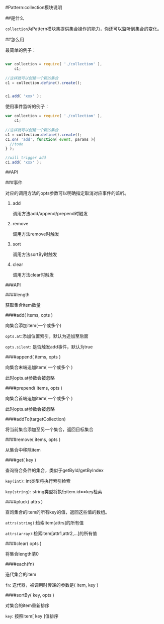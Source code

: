 #Pattern:collection模块说明

##是什么

`collection`为Pattern模块集提供集合操作的能力，你还可以监听到集合的变化。

##怎么用

最简单的例子：

```javascript

var collection = require( './collection' ),
    c1;
    
//这样就可以创建一个新的集合
c1 = collection.define().create();


c1.add( 'xxx' );

```

使用事件监听的例子：

```javascript
var collection = require( './collection' ),
    c1;
    
//这样就可以创建一个新的集合
c1 = collection.define().create();
c1.on( 'add', function( event, params ){ 
  //todo
} );

//will trigger add
c1.add( 'xxx' );
```

##API

###事件

对应的调用方法的opts参数可以明确指定取消对应事件的监听。

1. add
   
   调用方法add/append/prepend时触发   

2. remove

   调用方法remove时触发

3. sort

   调用方法sortBy时触发

4. clear

   调用方法clear时触发

###API

####length

获取集合item数量

####add( items, opts )

向集合添加item(一个或多个)

`opts.at`:添加位置索引，默认为追加至后面

`opts.silent`: 是否触发add事件，默认为true

####append( items, opts )

向集合末端追加item( 一个或多个 )

此时opts.at参数会被忽略

####prepend( items, opts )

向集合首端追加item( 一个或多个 )

此时opts.at参数会被忽略

####addTo(targetCollection)

将当前集合添加至另一个集合，返回目标集合

####remove( items, opts )

从集合中移除item

####get( key )

查询符合条件的集合，类似于getById/getByIndex

`key(int)`: int类型将执行索引检索

`key(string)`: string类型将执行item.id==key检索

####pluck( attrs )

查询集合的item的所有key的值，返回这些值的数组。

`attrs(string)`:检索item[attrs]的所有值

`attrs(array)`:检索item[attr1,attr2,...]的所有值

####clear( opts )

将集合length清0

####each(fn)

迭代集合的item

`fn`: 迭代器，被调用时传递的参数是( item, key )

####sortBy( key, opts )

对集合的item重新排序

`key`: 按照item[ key ]值排序
